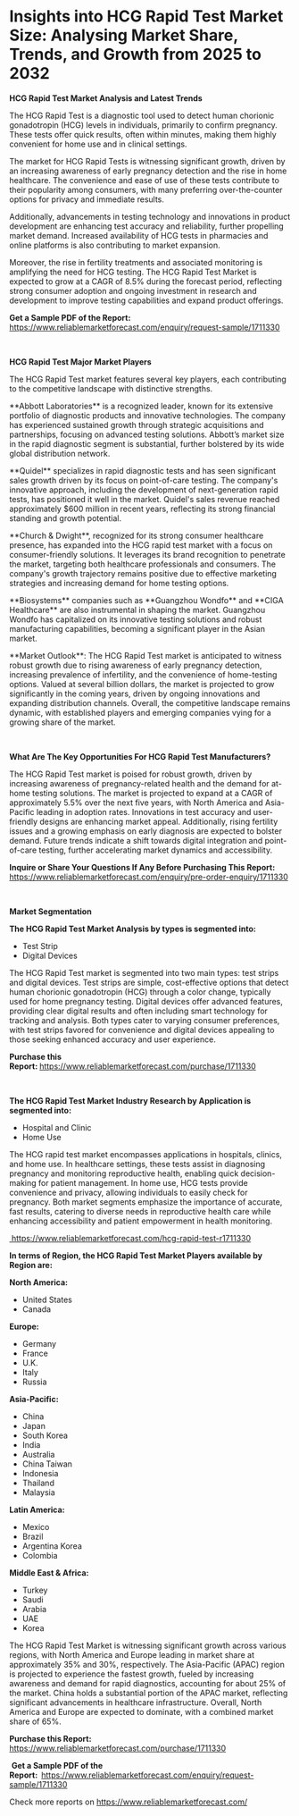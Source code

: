 <p><h1>Insights into HCG Rapid Test Market Size: Analysing Market Share, Trends, and Growth from 2025 to 2032</h1></p><p><strong>HCG Rapid Test Market Analysis and Latest Trends</strong></p>
<p><p>The HCG Rapid Test is a diagnostic tool used to detect human chorionic gonadotropin (HCG) levels in individuals, primarily to confirm pregnancy. These tests offer quick results, often within minutes, making them highly convenient for home use and in clinical settings. </p><p>The market for HCG Rapid Tests is witnessing significant growth, driven by an increasing awareness of early pregnancy detection and the rise in home healthcare. The convenience and ease of use of these tests contribute to their popularity among consumers, with many preferring over-the-counter options for privacy and immediate results. </p><p>Additionally, advancements in testing technology and innovations in product development are enhancing test accuracy and reliability, further propelling market demand. Increased availability of HCG tests in pharmacies and online platforms is also contributing to market expansion. </p><p>Moreover, the rise in fertility treatments and associated monitoring is amplifying the need for HCG testing. The HCG Rapid Test Market is expected to grow at a CAGR of 8.5% during the forecast period, reflecting strong consumer adoption and ongoing investment in research and development to improve testing capabilities and expand product offerings.</p></p>
<p><strong>Get a Sample PDF of the Report:&nbsp;</strong> <a href="https://www.reliablemarketforecast.com/enquiry/request-sample/1711330?utm_campaign=2320&utm_medium=2&utm_source=Github&utm_content=ia&utm_term=27032025&utm_id=hcg-rapid-test">https://www.reliablemarketforecast.com/enquiry/request-sample/1711330</a></p>
<p>&nbsp;</p>
<p><strong>HCG Rapid Test Major Market Players</strong></p>
<p><p>The HCG Rapid Test market features several key players, each contributing to the competitive landscape with distinctive strengths. </p><p>**Abbott Laboratories** is a recognized leader, known for its extensive portfolio of diagnostic products and innovative technologies. The company has experienced sustained growth through strategic acquisitions and partnerships, focusing on advanced testing solutions. Abbott’s market size in the rapid diagnostic segment is substantial, further bolstered by its wide global distribution network.</p><p>**Quidel** specializes in rapid diagnostic tests and has seen significant sales growth driven by its focus on point-of-care testing. The company's innovative approach, including the development of next-generation rapid tests, has positioned it well in the market. Quidel's sales revenue reached approximately $600 million in recent years, reflecting its strong financial standing and growth potential.</p><p>**Church & Dwight**, recognized for its strong consumer healthcare presence, has expanded into the HCG rapid test market with a focus on consumer-friendly solutions. It leverages its brand recognition to penetrate the market, targeting both healthcare professionals and consumers. The company's growth trajectory remains positive due to effective marketing strategies and increasing demand for home testing options.</p><p>**Biosystems** companies such as **Guangzhou Wondfo** and **CIGA Healthcare** are also instrumental in shaping the market. Guangzhou Wondfo has capitalized on its innovative testing solutions and robust manufacturing capabilities, becoming a significant player in the Asian market. </p><p>**Market Outlook**: The HCG Rapid Test market is anticipated to witness robust growth due to rising awareness of early pregnancy detection, increasing prevalence of infertility, and the convenience of home-testing options. Valued at several billion dollars, the market is projected to grow significantly in the coming years, driven by ongoing innovations and expanding distribution channels. Overall, the competitive landscape remains dynamic, with established players and emerging companies vying for a growing share of the market.</p></p>
<p>&nbsp;</p>
<p><strong>What Are The Key Opportunities For HCG Rapid Test Manufacturers?</strong></p>
<p><p>The HCG Rapid Test market is poised for robust growth, driven by increasing awareness of pregnancy-related health and the demand for at-home testing solutions. The market is projected to expand at a CAGR of approximately 5.5% over the next five years, with North America and Asia-Pacific leading in adoption rates. Innovations in test accuracy and user-friendly designs are enhancing market appeal. Additionally, rising fertility issues and a growing emphasis on early diagnosis are expected to bolster demand. Future trends indicate a shift towards digital integration and point-of-care testing, further accelerating market dynamics and accessibility.</p></p>
<p><strong>Inquire or Share Your Questions If Any Before Purchasing This Report:</strong> <a href="https://www.reliablemarketforecast.com/enquiry/pre-order-enquiry/1711330?utm_campaign=2320&utm_medium=2&utm_source=Github&utm_content=ia&utm_term=27032025&utm_id=hcg-rapid-test">https://www.reliablemarketforecast.com/enquiry/pre-order-enquiry/1711330</a></p>
<p>&nbsp;</p>
<p><strong>Market Segmentation</strong></p>
<p><strong>The HCG Rapid Test Market Analysis by types is segmented into:</strong></p>
<p><ul><li>Test Strip</li><li>Digital Devices</li></ul></p>
<p><p>The HCG Rapid Test market is segmented into two main types: test strips and digital devices. Test strips are simple, cost-effective options that detect human chorionic gonadotropin (HCG) through a color change, typically used for home pregnancy testing. Digital devices offer advanced features, providing clear digital results and often including smart technology for tracking and analysis. Both types cater to varying consumer preferences, with test strips favored for convenience and digital devices appealing to those seeking enhanced accuracy and user experience.</p></p>
<p><strong>Purchase this Report:&nbsp;</strong><a href="https://www.reliablemarketforecast.com/purchase/1711330?utm_campaign=2320&utm_medium=2&utm_source=Github&utm_content=ia&utm_term=27032025&utm_id=hcg-rapid-test">https://www.reliablemarketforecast.com/purchase/1711330</a></p>
<p>&nbsp;</p>
<p><strong>The HCG Rapid Test Market Industry Research by Application is segmented into:</strong></p>
<p><ul><li>Hospital and Clinic</li><li>Home Use</li></ul></p>
<p><p>The HCG rapid test market encompasses applications in hospitals, clinics, and home use. In healthcare settings, these tests assist in diagnosing pregnancy and monitoring reproductive health, enabling quick decision-making for patient management. In home use, HCG tests provide convenience and privacy, allowing individuals to easily check for pregnancy. Both market segments emphasize the importance of accurate, fast results, catering to diverse needs in reproductive health care while enhancing accessibility and patient empowerment in health monitoring.</p></p>
<p><a href="https://www.reliablemarketforecast.com/hcg-rapid-test-r1711330?utm_campaign=2320&utm_medium=2&utm_source=Github&utm_content=ia&utm_term=27032025&utm_id=hcg-rapid-test">&nbsp;https://www.reliablemarketforecast.com/hcg-rapid-test-r1711330</a></p>
<p><strong>In terms of Region, the HCG Rapid Test Market Players available by Region are:</strong></p>
<p>
    <p> <strong> North America: </strong>
        <ul>
            <li>United States</li>
            <li>Canada</li>
        </ul>
        </p> 
    <p> <strong> Europe: </strong>
        <ul>
            <li>Germany</li>
            <li>France</li>
            <li>U.K.</li>
            <li>Italy</li>
            <li>Russia</li>
        </ul>
        </p> 
    <p> <strong> Asia-Pacific: </strong>
        <ul>
            <li>China</li>
            <li>Japan</li>
            <li>South Korea</li>
            <li>India</li>
            <li>Australia</li>
            <li>China Taiwan</li>
            <li>Indonesia</li>
            <li>Thailand</li>
            <li>Malaysia</li>
        </ul>
        </p> 
    <p> <strong> Latin America: </strong>
        <ul>
            <li>Mexico</li>
            <li>Brazil</li>
            <li>Argentina Korea</li>
            <li>Colombia</li>
        </ul>
        </p> 
    <p> <strong> Middle East & Africa: </strong>
        <ul>
            <li>Turkey</li>
            <li>Saudi</li>
            <li>Arabia</li>
            <li>UAE</li>
            <li>Korea</li>
        </ul>
    </p>
    </p>
<p><p>The HCG Rapid Test Market is witnessing significant growth across various regions, with North America and Europe leading in market share at approximately 35% and 30%, respectively. The Asia-Pacific (APAC) region is projected to experience the fastest growth, fueled by increasing awareness and demand for rapid diagnostics, accounting for about 25% of the market. China holds a substantial portion of the APAC market, reflecting significant advancements in healthcare infrastructure. Overall, North America and Europe are expected to dominate, with a combined market share of 65%.</p></p>
<p><strong>Purchase this Report: </strong><a href="https://www.reliablemarketforecast.com/purchase/1711330?utm_campaign=2320&utm_medium=2&utm_source=Github&utm_content=ia&utm_term=27032025&utm_id=hcg-rapid-test">https://www.reliablemarketforecast.com/purchase/1711330</a></p>
<p>&nbsp;<strong>Get a Sample PDF of the Report:&nbsp;&nbsp;</strong><a href="https://www.reliablemarketforecast.com/enquiry/request-sample/1711330?utm_campaign=2320&utm_medium=2&utm_source=Github&utm_content=ia&utm_term=27032025&utm_id=hcg-rapid-test">https://www.reliablemarketforecast.com/enquiry/request-sample/1711330</a></p>
<p><strong></strong></p>
<p>Check more reports on <a href="https://www.reliablemarketforecast.com/?utm_campaign=2320&utm_medium=2&utm_source=Github&utm_content=ia&utm_term=27032025&utm_id=hcg-rapid-test">https://www.reliablemarketforecast.com/</a></p>